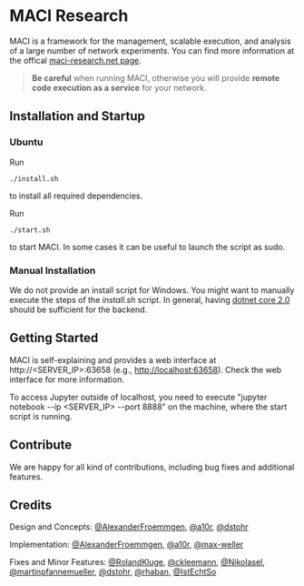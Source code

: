# MACI Research

MACI is a framework for the management, scalable execution, and analysis of a large number of network experiments. You can find more information at the offical [maci-research.net page](https://maci-research.net).

> **Be careful** when running MACI, otherwise you will provide **remote code execution as a service** for your network.

## Installation and Startup

### Ubuntu

Run
```
./install.sh 
```
to install all required dependencies. 

Run 
```
./start.sh
```
to start MACI. In some cases it can be useful to launch the script as sudo.

### Manual Installation

We do not provide an install script for Windows. You might want to manually execute the steps of the *install.sh* script. In general, having [dotnet core 2.0](https://www.microsoft.com/net/download/windows) should be sufficient for the backend.

## Getting Started

MACI is self-explaining and provides a web interface at http://<SERVER_IP>:63658 (e.g., [http://localhost:63658](http://localhost:63658)).
Check the web interface for more information.

To access Jupyter outside of localhost, you need to execute "jupyter notebook --ip <SERVER_IP> --port 8888" on the machine, where the start script is running.

## Contribute

We are happy for all kind of contributions, including bug fixes and additional features.

## Credits

Design and Concepts: [@AlexanderFroemmgen](https://github.com/AlexanderFroemmgen), [@a10r](https://github.com/a10r), [@dstohr](https://github.com/dstohr)

Implementation: [@AlexanderFroemmgen](https://github.com/AlexanderFroemmgen), [@a10r](https://github.com/a10r), [@max-weller](https://github.com/max-weller)

Fixes and Minor Features: [@RolandKluge](https://github.com/RolandKluge), [@ckleemann](https://github.com/ckleemann), [@Nikolasel](https://github.com/Nikolasel), [@martinpfannemueller](https://github.com/martinpfannemueller), [@dstohr](https://github.com/dstohr), [@rhaban](https://github.com/rhaban), [@IstEchtSo](https://github.com/IstEchtSo)
